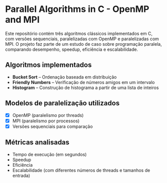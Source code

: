 # Parallel Algorithms in C - OpenMP and MPI

Este repositório contém três algoritmos clássicos implementados em C, com versões sequenciais, paralelizadas com OpenMP e paralelizadas com MPI. O projeto faz parte de um estudo de caso sobre programação paralela, comparando desempenho, speedup, eficiência e escalabilidade.

## Algoritmos implementados

- **Bucket Sort** – Ordenação baseada em distribuição
- **Friendly Numbers** – Verificação de números amigos em um intervalo
- **Histogram** – Construção de histograma a partir de uma lista de inteiros

## Modelos de paralelização utilizados

- [x] OpenMP (paralelismo por threads)
- [x] MPI (paralelismo por processos)
- [x] Versões sequenciais para comparação

## Métricas analisadas

- Tempo de execução (em segundos)
- Speedup
- Eficiência
- Escalabilidade (com diferentes números de threads e tamanhos de entrada)
